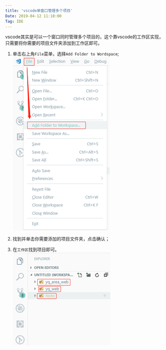 ```yaml
---
title: 'vscode单窗口管理多个项目'
Date: 2019-04-12 11:10:00
Tag: IDE
---
```

vscode其实是可以一个窗口同时管理多个项目的，这个靠vscode的工作区实现，只需要将你需要的项目文件夹添加到工作区即可。

1. 单击右上角`File`菜单，选择`Add Folder to Wordspace`;  
![](img/addItem.png)

2. 找到并单击你需要添加的项目文件夹，点击确认；

3. 在`工作区`找到项目即可。  
![](img/workspace.png)